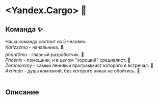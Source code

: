 # <Yandex.Cargo> 🚚

## Команда ✨
Наша команда состоит из 5 человек: <br>
*Karizzzma* - начальника. 🎗️<br>
*phant0mu* - главный разработчик. 🫡<br>
*Phoenix* - помощник, и в целом "хороший" срециалист. 🤑<br>
*Zoromommy* - самый ленивый программист которого я встречал. 🦥<br>
*Axriman* - душа компаний, без которого никак не обойтись. 🎨<br>
<br>
## Описание
